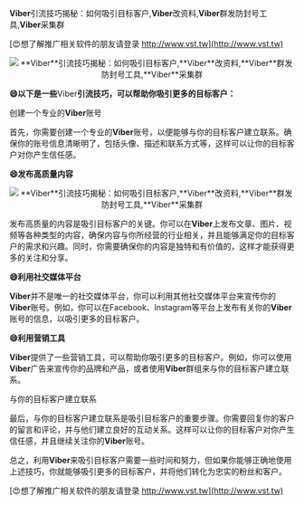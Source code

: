 **Viber**引流技巧揭秘：如何吸引目标客户,**Viber**改资料,**Viber**群发防封号工具,**Viber**采集群

[😍想了解推广相关软件的朋友请登录 http://www.vst.tw](http://www.vst.tw)

 <center><img src="https://vst.tw/MP4/tuiguang/png/1.png" alt="**Viber**引流技巧揭秘：如何吸引目标客户,**Viber**改资料,**Viber**群发防封号工具,**Viber**采集群"></center>

**😄以下是一些**Viber**引流技巧，可以帮助你吸引更多的目标客户：**

创建一个专业的**Viber**账号

首先，你需要创建一个专业的**Viber**账号，以便能够与你的目标客户建立联系。确保你的账号信息清晰明了，包括头像、描述和联系方式等，这样可以让你的目标客户对你产生信任感。

**😄发布高质量内容**

 <center><img src="https://vst.tw/MP4/tuiguang/png/4.png" alt="**Viber**引流技巧揭秘：如何吸引目标客户,**Viber**改资料,**Viber**群发防封号工具,**Viber**采集群"></center>

发布高质量的内容是吸引目标客户的关键。你可以在**Viber**上发布文章、图片、视频等各种类型的内容，确保内容与你所经营的行业相关，并且能够满足你的目标客户的需求和兴趣。同时，你需要确保你的内容是独特和有价值的，这样才能获得更多的关注和分享。

**😄利用社交媒体平台**

**Viber**并不是唯一的社交媒体平台，你可以利用其他社交媒体平台来宣传你的**Viber**账号。例如，你可以在Facebook、Instagram等平台上发布有关你的**Viber**账号的信息，以吸引更多的目标客户。

**😄利用营销工具**

**Viber**提供了一些营销工具，可以帮助你吸引更多的目标客户。例如，你可以使用**Viber**广告来宣传你的品牌和产品，或者使用**Viber**群组来与你的目标客户建立联系。

与你的目标客户建立联系

最后，与你的目标客户建立联系是吸引目标客户的重要步骤。你需要回复你的客户的留言和评论，并与他们建立良好的互动关系。这样可以让你的目标客户对你产生信任感，并且继续关注你的**Viber**账号。

总之，利用**Viber**来吸引目标客户需要一些时间和努力，但如果你能够正确地使用上述技巧，你就能够吸引更多的目标客户，并将他们转化为忠实的粉丝和客户。

[😍想了解推广相关软件的朋友请登录 http://www.vst.tw](http://www.vst.tw)




